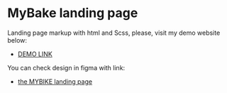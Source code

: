 # MyBake landing page

Landing page markup with html and Scss, please, visit my demo website below:
- [DEMO LINK](https://BudnikOleksii.github.io/layout_miami/)

You can check design in figma with link:
- [the MYBIKE landing page](https://www.figma.com/file/Ic3SlZjkATYaS7uTifZAIk/BIKE?node-id=0%3A1)
